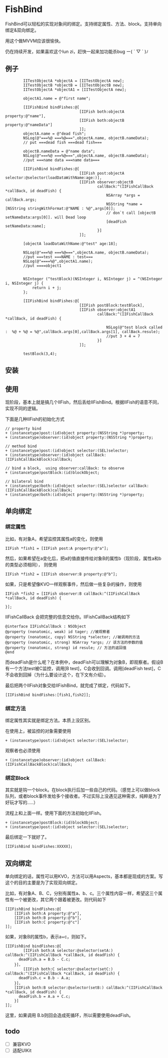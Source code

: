 # FishBind

FishBind可以轻松的实现对象间的绑定。支持绑定属性、方法、block。支持单向绑定&双向绑定。

用这个做MVVM应该很愉快。

仍在持续开发，如果喜欢这个lun zi，赶快一起来加功能杀bug  ー( ´ ▽ ` )ﾉ

## 例子

```
        IITestObjectA *objectA = [IITestObjectA new];
        IITestObjectB *objectB = [IITestObjectB new];
        IITestObjectA *objectA1 = [IITestObjectA new];
        
        objectA1.name = @"first name";
        
        [IIFishBind bindFishes:@[
                                 [IIFish both:objectA property:@"name"],
                                 [IIFish both:objectB property:@"nameData"]
                                 ]];
        objectA.name = @"dead fish";
        NSLog(@"===%@ ===%@===",objectA.name, objectB.nameData);
        // put ===dead fish ===dead fish===
        
        objectB.nameData = @"name data";
        NSLog(@"===%@ ===%@===",objectA.name, objectB.nameData);
        //put ===name data ===name data===
        
        [IIFishBind bindFishes:@[
                                 [IIFish post:objectA selector:@selector(loadDataWithName:age:)],
                                 [IIFish observer:objectB
                                         callBack:^(IIFishCallBack *callBack, id deadFish) {
                                             NSArray *args = callBack.args;
                                             NSString *name = [NSString stringWithFormat:@"NAME : %@",args[0]];
                                             // don`t call [objectB setNameData:args[0]]. will Dead loop
                                             [deadFish setNameData:name];
                                         }]
                                 ]];
        
        [objectA loadDataWithName:@"test" age:18];
        
        NSLog(@"===%@ ===%@===",objectA.name, objectB.nameData);
        //put ===test ===NAME : test===
        NSLog(@"====%@",objectA1.name);
        //put ====object1

        
        NSInteger (^testBlock)(NSInteger i, NSInteger j) = ^(NSInteger i, NSInteger j) {
            return i + j;
        };
        
        [IIFishBind bindFishes:@[
                                 [IIFish postBlock:testBlock],
                                 [IIFish observer:objectA1
                                         callBack:^(IIFishCallBack *callBack, id deadFish) {
                                             
                                             NSLog(@"test block called :  %@ + %@ = %@",callBack.args[0],callBack.args[1], callBack.resule);
                                             //put 3 + 4 = 7
                                         }]
                                 ]];
        
        testBlock(3,4);
```

 

## 安装



## 使用

现阶段，基本上就是搞几个IIFish，然后丢给IIFishBind。根据IIFish的语意不同，实现不同的逻辑。

下面是几种IIFish的初始化方式

```
// property bind
+ (instancetype)post:(id)object property:(NSString *)property;
+ (instancetype)observer:(id)object property:(NSString *)property;

// method bind
+ (instancetype)post:(id)object selector:(SEL)selector;
+ (instancetype)observer:(id)object callBack:(IIFishCallBackBlock)callBack;

// bind a block,  using observer:callBack: to observe
+ (instancetype)postBlock:(id)blockObject;

// bilateral bind
+ (instancetype)both:(id)object selector:(SEL)selector callBack:(IIFishCallBackBlock)callBack;
+ (instancetype)both:(id)object property:(NSString *)property;
```



## 单向绑定

### 绑定属性

比如，有对象A，希望监控其属性a的变化，则使用

```
IIFish *fish1 = [IIFish post:A property:@"a"];
```

然后，如果希望在a变化后，把a的值直接传给对象B的属性b（现阶段，属性a和b的类型必须相同）， 则使用

```
IIFish *fish2 = [IIFish observer:B property:@"b"];
```

如果，只是希望像KVO一样观察事件，然后做一些复杂的操作，则使用

```
IIFish *fish2 = [IIFish observer:B callBack:^(IIFishCallBack *callBack, id deadFish) {
  
}];
```

IIFishCallBack 会把完整的信息交给你。IIFishCallBack结构如下

```
@interface IIFishCallBack : NSObject
@property (nonatomic, weak) id tager; //被观察者
@property (nonatomic, copy) NSString *selector; //被调用的方法
@property (nonatomic, strong) NSArray *args; // 该方法的参数的值
@property (nonatomic, strong) id resule; // 方法的返回值
@end
```

而deadFish是什么呢？在本例中，deadFish可以理解为对象B，即观察者。假设B有一个方法test被C监控，调用[B test]，C会收到回调。调用[deadFish test]，C不会收到回掉（为什么要设计这个，在下文有介绍）。

最后把两个IIFish对象交给IIFishBind，就完成了绑定，代码如下。

```
[IIFishBind bindFishes:[fish1,fish2]];
```



### 绑定方法

绑定属性其实就是绑定方法。本质上没区别。

在使用上，被监控的对象需要使用

```
+ (instancetype)post:(id)object selector:(SEL)selector;
```

观察者也必须使用

```
+ (instancetype)observer:(id)object callBack:(IIFishCallBackBlock)callBack;
```



### 绑定Block

其实就是钩一个block。在block执行后加一些自己的代码。（感觉上可以做block队列，或者block事件发给多个接收者。不过实际上没遇见这种需求，纯粹是为了好玩才写的.....）

流程上和上面一样。使用下面的方法初始化IIFish。

```
+ (instancetype)postBlock:(id)blockObject;
+ (instancetype)post:(id)object selector:(SEL)selector;
```

最后绑定一下就好了。

```
[IIFishBind bindFishes:XXXXX];
```



## 双向绑定

单向绑定的话，属性可以用KVO，方法可以用Aspects，基本都是现成的方案。写这个的目的主要是为了实现双向绑定。

比如，有对象A、B、C，分别有属性a、b、c。三个属性内容一样，希望这三个属性有一个被更改，其它两个跟着被更改。则代码如下

```
[IIFishBind bindFishes:@[
	[IIFish both:A property:@"a"],
	[IIFish both:B property:@"b"],
	[IIFish both:C property:@"c"]
]];
```

如果，对象B的属性b，表示a+c，则如下。

```
[IIFishBind bindFishes:@[
		[IIFish both:A selector:@selector(setA:) callBack:^(IIFishCallBack *callBack, id deadFish) {
      deadFish.a = B.b - C.c;
	}]，
		[IIFish both:C selector:@selector(setC:) callBack:^(IIFishCallBack *callBack, id deadFish) {
      deadFish.c = B.b - A.a;
	}]，
	[IIFish both:B selector:@selector(setB:) callBack:^(IIFishCallBack *callBack, id deadFish) {
      deadFish.b = A.a + C.c;
	}]
]];
```

这里，如果调用 B.b则回会造成死循环，所以需要使用deadFish。

## todo

- [ ] 兼容KVO
- [ ] 适配UIKit
